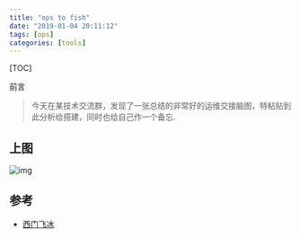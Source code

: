 ```yaml
---
title: "ops to fish"
date: "2019-01-04 20:11:12"
tags: [ops]
categories: [tools]
---
```


[TOC]

前言
>今天在某技术交流群，发现了一张总结的非常好的运维交接脑图，特粘贴到此分析给搭建，同时也给自己作一个备忘.

## 上图

![img](https://code.aliyun.com/louisehong/images/raw/master/ops-new-fish.png)

## 参考

- [西门飞冰](http://www.fblinux.com/?p=1413)

